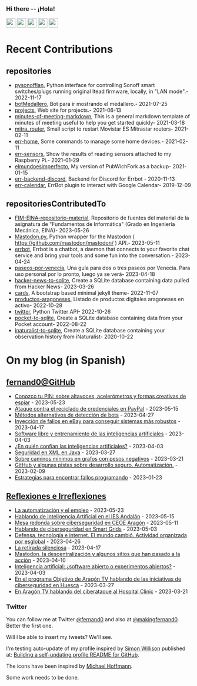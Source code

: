 ### Hi there -- ¡Hola!

<a href="mailto:ftricas@unizar.es" title="e-mail"><i class="svg-icon email"></i></a> 
<a href="https://www.linkedin.com/in/fernand0" title="My LinkedIn//Mi LinkedIn"><img src="https://img.shields.io/badge/linkedin-%230077B5.svg?&style=for-the-badge&logo=linkedin&logoColor=white" height=25></a> 
<a href="https://www.twitter.com/fernand0" title="My Twitter//Mi Twitter"><img src="https://img.shields.io/badge/twitter-%231DA1F2.svg?&style=for-the-badge&logo=twitter&logoColor=white" height=25></i></a> 
<a href="https://mastodon.social/@fernand0" title="My Mastodon//Mi Mastodon" rel="me"><img src="https://img.shields.io/static/v1?label=Mastodon&message=Social&color=blue" height=25></i></a> 
<a href="https://flickr.com/fernand0"><img src="https://img.shields.io/static/v1?label=Flickr&message=Images&color=blue" height=25></a>
<a href="https://dev.to/fernand0"><img src="https://img.shields.io/badge/DEV.TO-%230A0A0A.svg?&style=for-the-badge&logo=dev-dot-to&logoColor=white" height=25></a>

# Recent Contributions
<!-- recent_releases starts -->


## repositories
* [pysonofflan](https://github.com/fernand0/pysonofflan),  Python interface for controlling Sonoff smart switches/plugs running original Itead firmware, locally, in "LAN mode".- 2022-11-17
* [botMedallero](https://github.com/fernand0/botMedallero),  Bot para ir mostrando el medallero.- 2021-07-25
* [projects](https://github.com/fernand0/projects),  Web site for projects.- 2021-06-13
* [minutes-of-meeting-markdown](https://github.com/fernand0/minutes-of-meeting-markdown),  This is a general markdown template of minutes of meeting useful to help you get started quickly- 2021-03-18
* [mitra_router](https://github.com/fernand0/mitra_router),  Small script to restart Movistar ES Mitrastar routers- 2021-02-11
* [err-home](https://github.com/fernand0/err-home),  Some commands to manage some home devices.- 2021-02-11
* [err-sensors](https://github.com/fernand0/err-sensors),  Show the results of reading sensors attached to my Raspberry Pi.- 2021-01-29
* [elmundoesimperfecto](https://github.com/fernand0/elmundoesimperfecto),  My version of PubWichFork as a backup- 2021-01-15
* [err-backend-discord](https://github.com/fernand0/err-backend-discord),  Backend for Discord for Errbot - 2020-11-13
* [err-calendar](https://github.com/fernand0/err-calendar),  ErrBot plugin to interact with Google Calendar- 2019-12-09

## repositoriesContributedTo
* [FIM-EINA-repositorio-material](https://github.com/ricardojrdez/FIM-EINA-repositorio-material),  Repositorio de fuentes del material de la asignatura de "Fundamentos de Informática" (Grado en Ingeniería Mecánica, EINA)- 2023-05-26
* [Mastodon.py](https://github.com/halcy/Mastodon.py),  Python wrapper for the Mastodon ( https://github.com/mastodon/mastodon/ ) API.- 2023-05-11
* [errbot](https://github.com/errbotio/errbot),  Errbot is a chatbot, a daemon that connects to your favorite chat service and bring your tools and some fun into the conversation.- 2023-04-24
* [paseos-por-venecia](https://github.com/JJ/paseos-por-venecia),  Una guía para dos o tres paseos por Venecia. Para uso personal por lo pronto, luego ya se verá- 2023-04-18
* [hacker-news-to-sqlite](https://github.com/dogsheep/hacker-news-to-sqlite),  Create a SQLite database containing data pulled from Hacker News- 2023-03-26
* [cards](https://github.com/sharu725/cards),  A bootstrap based minimal jekyll theme- 2022-11-07
* [productos-aragoneses](https://github.com/planaspa/productos-aragoneses),  Listado de productos digitales aragoneses en activo- 2022-10-28
* [twitter](https://github.com/python-twitter-tools/twitter),  Python Twitter API- 2022-10-26
* [pocket-to-sqlite](https://github.com/dogsheep/pocket-to-sqlite),  Create a SQLite database containing data from your Pocket account- 2022-08-22
* [inaturalist-to-sqlite](https://github.com/dogsheep/inaturalist-to-sqlite),  Create a SQLite database containing your observation history from iNaturalist- 2020-10-22
<!-- recent_releases ends -->

# On my blog (in Spanish)

<!-- blog starts -->


## [fernand0@GitHub](https://fernand0.github.io/)
* [Conozco tu PIN: sobre altavoces, acelerómetros y formas creativas de espiar](http://fernand0.github.io//espionaje-y-vibraciones/) - 2023-05-23
* [Ataque contra el reciclado de credenciales en PayPal](http://fernand0.github.io//datos-paypal/) - 2023-05-15
* [Métodos alternativos de detección de bots](http://fernand0.github.io//metodos-alternativos-deteccion-spam/) - 2023-04-27
* [Inyección de fallos en eBay para conseguir sistemas más robustos](http://fernand0.github.io//inyeccion-fallos-ebay/) - 2023-04-17
* [Software libre y entrenamiento de las inteligencias artificiales](http://fernand0.github.io//open-source-ai/) - 2023-04-03
* [¿En quién confían las inteligencias artificiales?](http://fernand0.github.io//en-quien-confian-las-inteligencias-artificiales/) - 2023-04-03
* [Seguridad en XML en Java](http://fernand0.github.io//seguridad-xml-java/) - 2023-03-27
* [Sobre caminos mínimos en grafos con pesos negativos](http://fernand0.github.io//caminos-en-grafos/) - 2023-03-21
* [GitHub y algunas pistas sobre desarrollo seguro. Automatización.](http://fernand0.github.io//github-pistas-seguridad/) - 2023-02-09
* [Estrategias para encontrar fallos programando](http://fernand0.github.io//encontrar-fallos/) - 2023-01-23

## [Reflexiones e Irreflexiones](http://fernand0.blogalia.com/)
* [La automatizaci&#243;n y el empleo](http://fernand0.blogalia.com//historias/78719) - 2023-05-23
* [Hablando de Inteligencia Artificial en el IES Andal&#225;n](http://fernand0.blogalia.com//historias/78714) - 2023-05-15
* [Mesa redonda sobre ciberseguridad en CEOE Arag&#243;n](http://fernand0.blogalia.com//historias/78710) - 2023-05-11
* [Hablando de ciberseguridad en Smart Grids](http://fernand0.blogalia.com//historias/78705) - 2023-05-03
* [Defensa, tecnolog&#237;a e internet. El mundo cambi&#243;. Actividad organizada por esglobal](http://fernand0.blogalia.com//historias/78700) - 2023-04-26
* [La retirada silenciosa](http://fernand0.blogalia.com//historias/78697) - 2023-04-17
* [Mastodon, la descentralizaci&#243;n y algunos sitios que han pasado a la acci&#243;n](http://fernand0.blogalia.com//historias/78692) - 2023-04-10
* [Inteligencia artificial: &#191;software abierto o experimentos abiertos?](http://fernand0.blogalia.com//historias/78689) - 2023-04-03
* [En el programa Objetivo de Arag&#243;n TV hablando de las iniciativas de ciberseguridad en Huesca](http://fernand0.blogalia.com//historias/78686) - 2023-03-27
* [En Arag&#243;n TV hablando del ciberataque al Hospital Clinic](http://fernand0.blogalia.com//historias/78683) - 2023-03-21
<!-- blog ends -->

### Twitter 

You can follow me at Twitter [@fernand0](https://twitter.com/fernand0) and also at [@makingfernand0](https://twitter.com/fernand0). Better the first one.

Will I be able to insert my tweets? We'll see.

I'm testing auto-update of my profile inspired by [Simon Willison](https://simonwillison.net/) published at: [Building a self-updating profile README for GitHub](https://simonwillison.net/2020/Jul/10/self-updating-profile-readme/).

The icons have been inspired by [Michael Hoffmann](https://www.mokkapps.de/).

Some work needs to be done.

<!--
**fernand0/fernand0** is a ✨ _special_ ✨ repository because its `README.md` (this file) appears on your GitHub profile.

Here are some ideas to get you started:

- 🔭 I’m currently working on ...
- 🌱 I’m currently learning ...
- 👯 I’m looking to collaborate on ...
- 🤔 I’m looking for help with ...
- 💬 Ask me about ...
- 📫 How to reach me: ...
- 😄 Pronouns: ...
- ⚡ Fun fact: ...
-->
